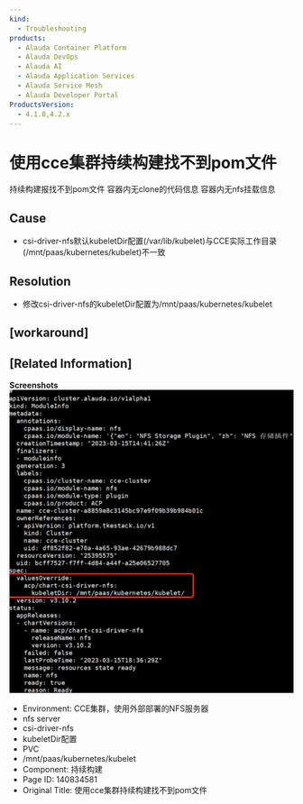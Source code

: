 ```yaml
---
kind:
  - Troubleshooting
products:
  - Alauda Container Platform
  - Alauda DevOps
  - Alauda AI
  - Alauda Application Services
  - Alauda Service Mesh
  - Alauda Developer Portal
ProductsVersion:
  - 4.1.0,4.2.x
---
```

<!-- A type of document that involves encountering a fault, diagnosing it, performing root cause analysis, and providing solutions. -->

# 使用cce集群持续构建找不到pom文件

持续构建报找不到pom文件 容器内无clone的代码信息 容器内无nfs挂载信息

## Cause
- csi-driver-nfs默认kubeletDir配置(/var/lib/kubelet)与CCE实际工作目录(/mnt/paas/kubernetes/kubelet)不一致

## Resolution
- 修改csi-driver-nfs的kubeletDir配置为/mnt/paas/kubernetes/kubelet

## [workaround]

## [Related Information]
**Screenshots**
![](assets/shi-yong-cceji-qun-chi-xu-gou-jian-zhao-bu-dao-pomwen-jian/mceclip0_1679026640924_upkl8.png)
- Environment: CCE集群，使用外部部署的NFS服务器
- nfs server
- csi-driver-nfs
- kubeletDir配置
- PVC
- /mnt/paas/kubernetes/kubelet
- Component: 持续构建
- Page ID: 140834581
- Original Title: 使用cce集群持续构建找不到pom文件
